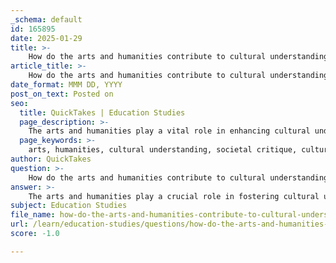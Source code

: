 ```yaml
---
_schema: default
id: 165895
date: 2025-01-29
title: >-
    How do the arts and humanities contribute to cultural understanding and societal critique?
article_title: >-
    How do the arts and humanities contribute to cultural understanding and societal critique?
date_format: MMM DD, YYYY
post_on_text: Posted on
seo:
  title: QuickTakes | Education Studies
  page_description: >-
    The arts and humanities play a vital role in enhancing cultural understanding and facilitating societal critique through the study of diverse narratives, critical thinking, preservation of history, and promotion of lifelong learning.
  page_keywords: >-
    arts, humanities, cultural understanding, societal critique, cultural identity, critical analysis, preservation of memory, interdisciplinary, lifelong learning, transferable skills
author: QuickTakes
question: >-
    How do the arts and humanities contribute to cultural understanding and societal critique?
answer: >-
    The arts and humanities play a crucial role in fostering cultural understanding and societal critique through various mechanisms. Here are several key contributions:\n\n1. **Cultural Context and Identity**: The arts and humanities serve as a repository of cultural expressions, traditions, and narratives that shape the identity of societies. By studying literature, history, philosophy, and the arts, individuals gain insights into the beliefs, values, and experiences of different communities. This understanding helps to appreciate the diversity of human experiences and fosters empathy among people from different backgrounds.\n\n2. **Critical Analysis of Societal Norms**: Disciplines within the arts and humanities encourage critical thinking and the examination of societal norms. Students learn to analyze cultural artifacts and critique prevailing ideologies, which can lead to a deeper understanding of social issues. For instance, literature courses often explore themes that reflect societal values and challenges, prompting discussions about justice, equity, and human rights.\n\n3. **Preservation of Collective Memory**: Folklore and legends, as part of the humanities, preserve collective memory and reflect societal values. They provide cultural context for historical events, helping to understand how these events were perceived and interpreted by the people of that time. This preservation of narratives contributes to a richer understanding of history and informs contemporary societal critiques.\n\n4. **Interdisciplinary Connections**: The integration of arts and humanities with other fields enhances the understanding of complex societal issues. For example, the study of history can be enriched by insights from literature and philosophy, allowing for a multifaceted exploration of cultural phenomena. This interdisciplinary approach fosters a broader understanding of cultural dynamics and societal challenges.\n\n5. **Encouragement of Lifelong Learning**: The arts and humanities promote lifelong learning by encouraging individuals to engage with diverse perspectives and continuously question their understanding of the world. This ongoing engagement is vital for personal growth and societal development, as it cultivates informed and active citizens who can contribute meaningfully to discussions about cultural and social issues.\n\n6. **Transferable Skills**: The skills developed through the study of arts and humanities—such as critical thinking, effective communication, and analytical reasoning—are highly transferable to various fields. These skills enable individuals to approach problems creatively and collaboratively, enhancing their ability to engage in societal critique and cultural discourse.\n\nIn summary, the arts and humanities contribute significantly to cultural understanding and societal critique by providing a framework for analyzing human experiences, preserving cultural narratives, and fostering critical engagement with societal norms. This engagement not only enriches individual perspectives but also promotes a more informed and empathetic society.
subject: Education Studies
file_name: how-do-the-arts-and-humanities-contribute-to-cultural-understanding-and-societal-critique.md
url: /learn/education-studies/questions/how-do-the-arts-and-humanities-contribute-to-cultural-understanding-and-societal-critique
score: -1.0

---
```


&nbsp;